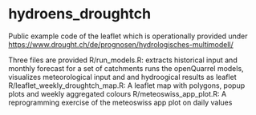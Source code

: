 # hydroens_droughtch

Public example code of the leaflet which is operationally provided under https://www.drought.ch/de/prognosen/hydrologisches-multimodell/ 

Three files are provided
R/run_models.R: extracts historical input and monthly forecast for a set of catchments runs the openQuarrel models, visualizes meteorological input and and hydroogical results as leaflet
R/leaflet_weekly_droughtch_map.R: A leaflet map with polygons, popup plots and weekly aggregated colours
R/meteoswiss_app_plot.R: A reprogramming exercise of the meteoswiss app plot on daily values

